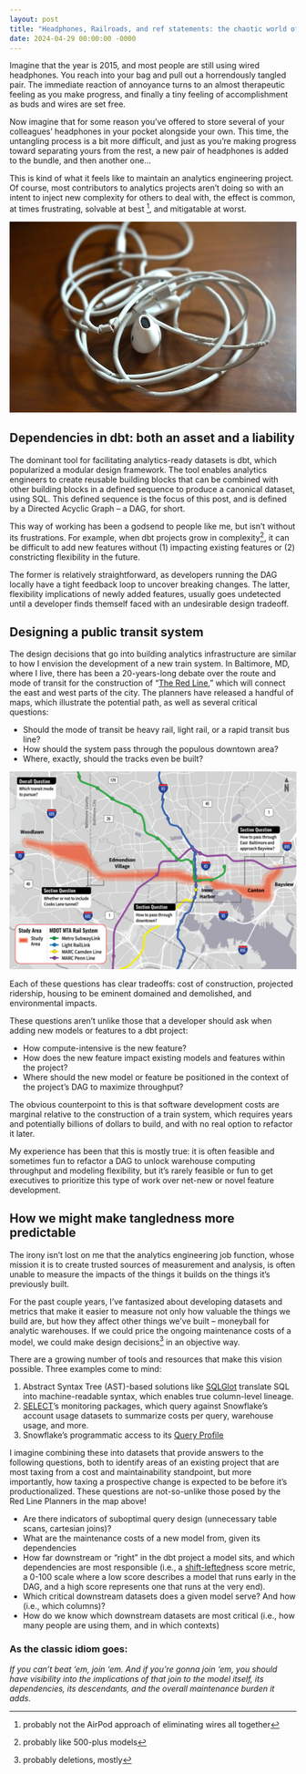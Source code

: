 ```yaml
---
layout: post
title: "Headphones, Railroads, and ref statements: the chaotic world of model dependencies"
date: 2024-04-29 00:00:00 -0000
---
```


Imagine that the year is 2015, and most people are still using wired headphones. You reach into your bag and pull out a horrendously tangled pair. The immediate reaction of annoyance turns to an almost therapeutic feeling as you make progress, and finally a tiny feeling of accomplishment as buds and wires are set free. 

Now imagine that for some reason you’ve offered to store several of your colleagues’ headphones in your pocket alongside your own. This time, the untangling process is a bit more difficult, and just as you’re making progress toward separating yours from the rest, a new pair of headphones is added to the bundle, and then another one...

This is kind of what it feels like to maintain an analytics engineering project. Of course, most contributors to analytics projects aren’t doing so with an intent to inject new complexity for others to deal with, the effect is common, at times frustrating, solvable at best [^1], and mitigatable at worst.  

![Alt text](/docs/assets/images/deps-tangled-headphones.jpeg)


[^1]: probably not the AirPod approach of eliminating wires all together

## Dependencies in dbt: both an asset and a liability  

The dominant tool for facilitating analytics-ready datasets is dbt, which popularized a modular design framework. The tool enables analytics engineers to create reusable building blocks that can be combined with other building blocks in a defined sequence to produce a canonical dataset, using SQL. This defined sequence is the focus of this post, and is defined by a Directed Acyclic Graph – a DAG, for short.

This way of working has been a godsend to people like me, but isn’t without its frustrations. For example, when dbt projects grow in complexity[^2], it can be difficult to add new features without (1) impacting existing features or (2) constricting flexibility in the future. 

[^2]: probably like 500-plus models

The former is relatively straightforward, as developers running the DAG locally have a tight feedback loop to uncover breaking changes. The latter, flexibility implications of newly added features, usually goes undetected until a developer finds themself faced with an undesirable design tradeoff.


## Designing a public transit system
The design decisions that go into building analytics infrastructure are similar to how I envision the development of a new train system. In Baltimore, MD, where I live, there has been a 20-years-long debate over the route and mode of transit for the construction of “[The Red Line](https://en.wikipedia.org/wiki/Red_Line_(Baltimore)),” which will connect the east and west parts of the city. The planners have released a handful of maps, which illustrate the potential path, as well as several critical questions:
- Should the mode of transit be heavy rail, light rail, or a rapid transit bus line?
- How should the system pass through the populous downtown area?
- Where, exactly, should the tracks even be built?

![Alt text](/docs/assets/images/deps-redline-map.png)

Each of these questions has clear tradeoffs: cost of construction, projected ridership, housing to be eminent domained and demolished, and environmental impacts. 

These questions aren’t unlike those that a developer should ask when adding new models or features to a dbt project:
- How compute-intensive is the new feature?  
- How does the new feature impact existing models and features within the project?  
- Where should the new model or feature be positioned in the context of the project’s DAG to maximize throughput?

The obvious counterpoint to this is that software development costs are marginal relative to the construction of a train system, which requires years and potentially billions of dollars to build, and with no real option to refactor it later. 

My experience has been that this is mostly true: it is often feasible and sometimes fun to refactor a DAG to unlock warehouse computing throughput and modeling flexibility, but it’s rarely feasible or fun to get executives to prioritize this type of work over net-new or novel feature development.

## How we might make tangledness more predictable

The irony isn’t lost on me that the analytics engineering job function, whose mission it is to create trusted sources of measurement and analysis, is often unable to measure the impacts of the things it builds on the things it’s previously built.

For the past couple years, I’ve fantasized about developing datasets and metrics that make it easier to measure not only how valuable the things we build are, but how they affect other things we’ve built – moneyball for analytic warehouses. If we could price the ongoing maintenance costs of a model, we could make design decisions[^3] in an objective way.

[^3]: probably deletions, mostly

There are a growing number of tools and resources that make this vision possible. Three examples come to mind:
1. Abstract Syntax Tree (AST)-based solutions like [SQLGlot](https://tobikodata.com/semantic-understanding-of-sql.html) translate SQL into machine-readable syntax, which enables true column-level lineage.    
2. [SELECT](https://github.com/get-select/dbt-snowflake-monitoring)’s monitoring packages, which query against Snowflake’s account usage datasets to summarize costs per query, warehouse usage, and more.  
3. Snowflake’s programmatic access to its [Query Profile](https://docs.snowflake.com/en/sql-reference/functions/get_query_operator_stats)

I imagine combining these into datasets that provide answers to the following questions, both to identify areas of an existing project that are most taxing from a cost and maintainability standpoint, but more importantly, how taxing a prospective change is expected to be before it’s productionalized. These questions are not-so-unlike those posed by the Red Line Planners in the map above!

- Are there indicators of suboptimal query design (unnecessary table scans, cartesian joins)?
-  What are the maintenance costs of a new model from, given its dependencies
- How far downstream or “right” in the dbt project a model sits, and which dependencies are most responsible (i.e., a [shift-lefted](https://en.wikipedia.org/wiki/Shift-left_testing)ness score metric, a 0-100 scale where a low score describes a model that runs early in the DAG, and a high score represents one that runs at the very end).
- Which critical downstream datasets does a given model serve? And how (i.e., which columns)? 
- How do we know which downstream datasets are most critical (i.e., how many people are using them, and in which contexts) 


### As the classic idiom goes:

*If you can’t beat ‘em, join ‘em. And if you’re gonna join ‘em, you should have visibility into the implications of that join to the model itself, its dependencies, its descendants, and the overall maintenance burden it adds.*
